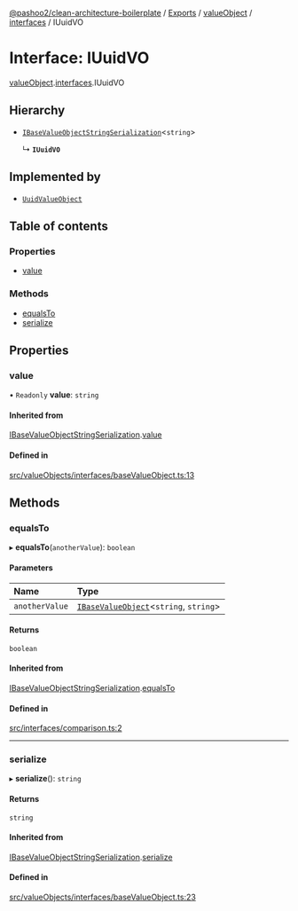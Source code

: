 [@pashoo2/clean-architecture-boilerplate](../README.md) / [Exports](../modules.md) / [valueObject](../modules/valueobject.md) / [interfaces](../modules/valueobject.interfaces.md) / IUuidVO

# Interface: IUuidVO

[valueObject](../modules/valueobject.md).[interfaces](../modules/valueobject.interfaces.md).IUuidVO

## Hierarchy

- [`IBaseValueObjectStringSerialization`](valueobject.interfaces.ibasevalueobjectstringserialization.md)<`string`\>

  ↳ **`IUuidVO`**

## Implemented by

- [`UuidValueObject`](../classes/valueobject.classes.uuidvalueobject.md)

## Table of contents

### Properties

- [value](valueobject.interfaces.iuuidvo.md#value)

### Methods

- [equalsTo](valueobject.interfaces.iuuidvo.md#equalsto)
- [serialize](valueobject.interfaces.iuuidvo.md#serialize)

## Properties

### value

• `Readonly` **value**: `string`

#### Inherited from

[IBaseValueObjectStringSerialization](valueobject.interfaces.ibasevalueobjectstringserialization.md).[value](valueobject.interfaces.ibasevalueobjectstringserialization.md#value)

#### Defined in

[src/valueObjects/interfaces/baseValueObject.ts:13](https://github.com/pashoo2/clean-architecture-boilerplate/blob/e54a93c/src/valueObjects/interfaces/baseValueObject.ts#L13)

## Methods

### equalsTo

▸ **equalsTo**(`anotherValue`): `boolean`

#### Parameters

| Name | Type |
| :------ | :------ |
| `anotherValue` | [`IBaseValueObject`](valueobject.interfaces.ibasevalueobject.md)<`string`, `string`\> |

#### Returns

`boolean`

#### Inherited from

[IBaseValueObjectStringSerialization](valueobject.interfaces.ibasevalueobjectstringserialization.md).[equalsTo](valueobject.interfaces.ibasevalueobjectstringserialization.md#equalsto)

#### Defined in

[src/interfaces/comparison.ts:2](https://github.com/pashoo2/clean-architecture-boilerplate/blob/e54a93c/src/interfaces/comparison.ts#L2)

___

### serialize

▸ **serialize**(): `string`

#### Returns

`string`

#### Inherited from

[IBaseValueObjectStringSerialization](valueobject.interfaces.ibasevalueobjectstringserialization.md).[serialize](valueobject.interfaces.ibasevalueobjectstringserialization.md#serialize)

#### Defined in

[src/valueObjects/interfaces/baseValueObject.ts:23](https://github.com/pashoo2/clean-architecture-boilerplate/blob/e54a93c/src/valueObjects/interfaces/baseValueObject.ts#L23)
